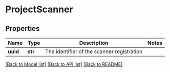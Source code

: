 # ProjectScanner

## Properties
Name | Type | Description | Notes
------------ | ------------- | ------------- | -------------
**uuid** | **str** | The identifier of the scanner registration | 

[[Back to Model list]](../README.md#documentation-for-models) [[Back to API list]](../README.md#documentation-for-api-endpoints) [[Back to README]](../README.md)


